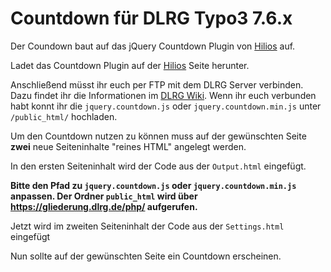 # Countdown für DLRG Typo3 7.6.x

Der Coundown baut auf das jQuery Countdown Plugin von [Hilios](http://hilios.github.io/jQuery.countdown/) auf.

Ladet das Countdown Plugin auf der [Hilios](http://hilios.github.io/jQuery.countdown/) Seite herunter.

Anschließend müsst ihr euch per FTP mit dem DLRG Server verbinden. Dazu findet ihr die Informationen im [DLRG Wiki](https://wiki.dlrg.de/index.php/Ftp).
Wenn ihr euch verbunden habt konnt ihr die `jquery.countdown.js` oder `jquery.countdown.min.js` unter ` /public_html/` hochladen.

Um den Countdown nutzen zu können muss auf der gewünschten Seite **zwei** neue Seiteninhalte "reines HTML" angelegt werden.

In den ersten Seiteninhalt wird der Code aus der `Output.html` eingefügt.

**Bitte den Pfad zu `jquery.countdown.js` oder `jquery.countdown.min.js` anpassen.
Der Ordner `public_html` wird über https://gliederung.dlrg.de/php/ aufgerufen.**

Jetzt wird im zweiten Seiteninhalt der Code aus der `Settings.html` eingefügt

Nun sollte auf der gewünschten Seite ein Countdown erscheinen.

